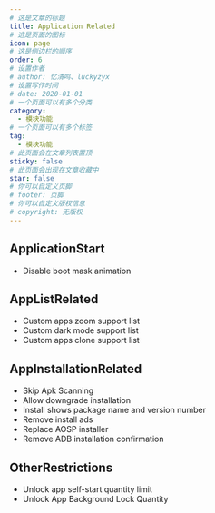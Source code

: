 ```yaml
---
# 这是文章的标题
title: Application Related
# 这是页面的图标
icon: page
# 这是侧边栏的顺序
order: 6
# 设置作者
# author: 忆清鸣、luckyzyx
# 设置写作时间
# date: 2020-01-01
# 一个页面可以有多个分类
category:
  - 模块功能
# 一个页面可以有多个标签
tag:
  - 模块功能
# 此页面会在文章列表置顶
sticky: false
# 此页面会出现在文章收藏中
star: false
# 你可以自定义页脚
# footer: 页脚
# 你可以自定义版权信息
# copyright: 无版权
---
```


## ApplicationStart

- Disable boot mask animation

## AppListRelated

- Custom apps zoom support list
- Custom dark mode support list
- Custom apps clone support list

## AppInstallationRelated

- Skip Apk Scanning
- Allow downgrade installation
- Install shows package name and version number
- Remove install ads
- Replace AOSP installer
- Remove ADB installation confirmation

## OtherRestrictions

- Unlock app self-start quantity limit
- Unlock App Background Lock Quantity